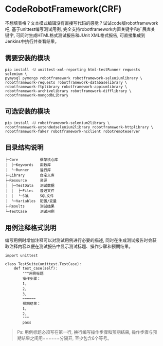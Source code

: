 # CodeRobotFramework(CRF)
不想填表格？文本模式编辑没有直接写代码的感觉？试试code版robotframework吧, 基于unittest编写测试用例, 完全支持robotframework内置关键字和扩展库关键字, 可同时生成HTML格式测试报告和JUnit XML格式报告, 可直接集成到Jenkins中执行并查看结果。 

## 需要安装的模块
```
pip install -U unittest-xml-reporting html-testRunner requests selenium \
pymysql pymongo robotframework robotframework-seleniumlibrary \
robotframework-requests robotframework-databaselibrary \
robotframework-ftplibrary robotframework-appiumlibrary \
robotframework-archivelibrary robotframework-difflibrary \
robotframework-mongodbLibrary 
```

## 可选安装的模块
```
pip install -U robotframework-selenium2library \
robotframework-extendedselenium2library robotframework-httplibrary \
robotframework-faker robotframework-ncclient robotremoteserver
```

## 目录结构说明
```
├─Core          框架核心库
│  ├─Keywords   函数库
│  └─Runner     运行库
├─Library       自定义库
├─Resource      资源
│  ├─TestData   测试数据
│  │  ├─Files   普通文件
│  │  └─SQL     SQL文件
│  └─Variables  配置/变量
├─Results       测试结果
└─TestCase      测试用例
```

## 用例注释格式说明
编写用例时增加注释可以对测试用例进行必要的描述, 同时在生成测试报告时会获取注释内容以便在测试报告中显示测试标题、操作步骤和预期结果。
```
import unittest

class TestSuite(unittest.TestCase):
    def test_case(self):
        """用例标题
        操作步骤：
        1、
        2、
        3、
        ======
        预期结果：
        1、
        2、
        """
        pass
```
>Ps: 用例标题必须写在第一行, 换行编写操作步骤和预期结果, 操作步骤与预期结果之间用======分隔开, 至少包含6个等号。
